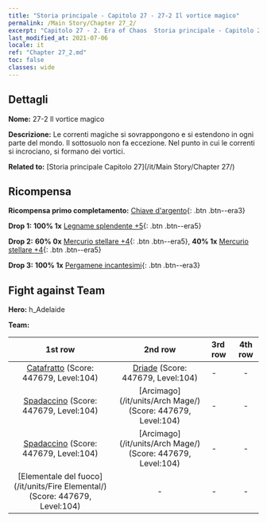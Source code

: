 ```yaml
---
title: "Storia principale - Capitolo 27 - 27-2 Il vortice magico"
permalink: /Main Story/Chapter 27_2/
excerpt: "Capitolo 27 - 2. Era of Chaos  Storia principale - Capitolo 27_2. 27-2 Il vortice magico"
last_modified_at: 2021-07-06
locale: it
ref: "Chapter 27_2.md"
toc: false
classes: wide
---
```


## Dettagli

 **Nome:** 27-2 Il vortice magico

 **Descrizione:** Le correnti magiche si sovrappongono e si estendono in ogni parte del mondo. Il sottosuolo non fa eccezione. Nel punto in cui le correnti si incrociano, si formano dei vortici.

 **Related to:** [Storia principale Capitolo 27](/it/Main Story/Chapter 27/)

## Ricompensa

 **Ricompensa primo completamento:** [Chiave d'argento](/ItemsIT/con_693/){: .btn .btn--era3}

 **Drop 1:** **100% 1x** [Legname splendente +5](/ItemsIT/mat_97/){: .btn .btn--era5}

 **Drop 2:** **60% 0x** [Mercurio stellare +4](/ItemsIT/mat_91/){: .btn .btn--era5}, **40% 1x** [Mercurio stellare +4](/ItemsIT/mat_91/){: .btn .btn--era5}

 **Drop 3:** **100% 1x** [Pergamene incantesimi](/ItemsIT/con_694/){: .btn .btn--era3}


## Fight against Team
 **Hero:** h_Adelaide

 **Team:**


  | 1st row | 2nd row | 3rd row | 4th row |
  |:----:|:----:|:----|:----:|
  | [Catafratto](/it/units/Cavalier/) (Score: 447679, Level:104)  | [Driade](/it/units/Sprite/) (Score: 447679, Level:104)  | - | - |
  | [Spadaccino](/it/units/Swordsman/) (Score: 447679, Level:104)  | [Arcimago](/it/units/Arch Mage/) (Score: 447679, Level:104)  | - | - |
  | [Spadaccino](/it/units/Swordsman/) (Score: 447679, Level:104)  | [Arcimago](/it/units/Arch Mage/) (Score: 447679, Level:104)  | - | - |
  | [Elementale del fuoco](/it/units/Fire Elemental/) (Score: 447679, Level:104)  | - | - | - |


